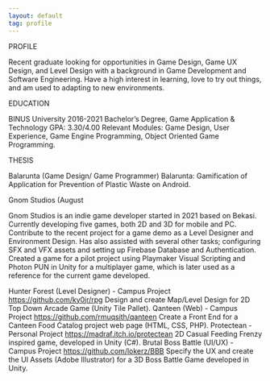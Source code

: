 ```yaml
---
layout: default
tag: profile
---
```


PROFILE

Recent graduate looking for opportunities in
Game Design, Game UX Design, and Level
Design with a background in Game
Development and Software Engineering. Have
a high interest in learning, love to try out things,
and am used to adapting to new environments.


EDUCATION

BINUS University 2016-2021
Bachelor’s Degree, Game Application & Technology
GPA: 3.30/4.00
Relevant Modules:
Game Design, User Experience, Game
Engine Programming, Object Oriented Game Programming.


THESIS

Balarunta (Game Design/ Game Programmer)
Balarunta: Gamification of Application for Prevention of
Plastic Waste on Android.




Gnom Studios (August

Gnom Studios is an indie game developer started
in 2021 based on Bekasi. Currently developing
five games, both 2D and 3D for mobile and PC.
Contribute to the recent project for a game demo
as a Level Designer and Environment Design.
Has also assisted with several other tasks;
configuring SFX and VFX assets and setting up
Firebase Database and Authentication.
Created a game for a pilot project using
Playmaker Visual Scripting and Photon PUN in
Unity for a multiplayer game, which is later used
as a reference for the current game developed.

Hunter Forest (Level Designer) - Campus Project
https://github.com/ky0jr/rpg
Design and create Map/Level Design for 2D Top Down
Arcade Game (Unity Tile Pallet).
Qanteen (Web) - Campus Project
https://github.com/rmuqsith/qanteen
Create a Front End for a Canteen Food Catalog project
web page (HTML, CSS, PHP).
Protectean - Personal Project
https://madraf.itch.io/protectean
2D Casual Feeding Frenzy inspired game, developed
in Unity (C#).
Brutal Boss Battle (UI/UX) - Campus Project
https://github.com/lokerz/BBB
Specify the UX and create the UI Assets (Adobe
Illustrator) for a 3D Boss Battle Game developed in
Unity.